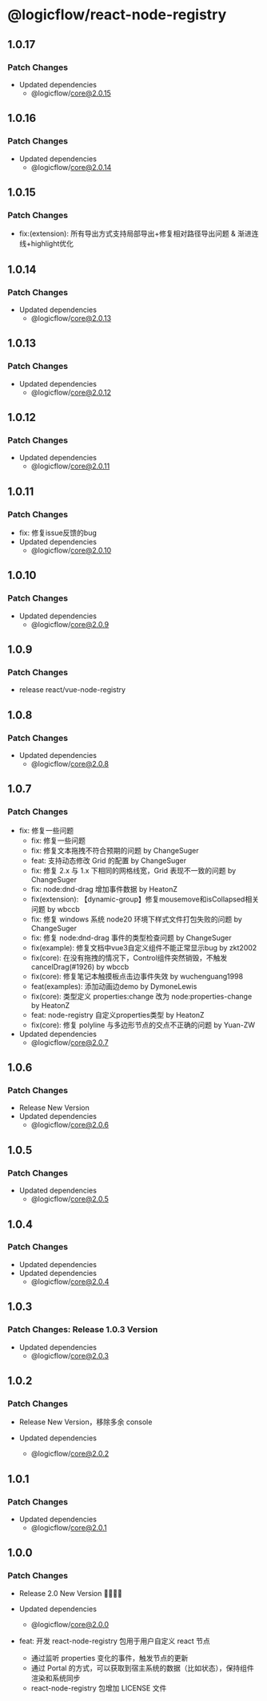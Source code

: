 # @logicflow/react-node-registry

## 1.0.17

### Patch Changes

- Updated dependencies
  - @logicflow/core@2.0.15

## 1.0.16

### Patch Changes

- Updated dependencies
  - @logicflow/core@2.0.14

## 1.0.15

### Patch Changes

- fix:(extension): 所有导出方式支持局部导出+修复相对路径导出问题 & 渐进连线+highlight优化

## 1.0.14

### Patch Changes

- Updated dependencies
  - @logicflow/core@2.0.13

## 1.0.13

### Patch Changes

- Updated dependencies
  - @logicflow/core@2.0.12

## 1.0.12

### Patch Changes

- Updated dependencies
  - @logicflow/core@2.0.11

## 1.0.11

### Patch Changes

- fix: 修复issue反馈的bug
- Updated dependencies
  - @logicflow/core@2.0.10

## 1.0.10

### Patch Changes

- Updated dependencies
  - @logicflow/core@2.0.9

## 1.0.9

### Patch Changes

- release react/vue-node-registry

## 1.0.8

### Patch Changes

- Updated dependencies
  - @logicflow/core@2.0.8

## 1.0.7

### Patch Changes

- fix: 修复一些问题
  - fix: 修复一些问题
  - fix: 修复文本拖拽不符合预期的问题 by ChangeSuger
  - feat: 支持动态修改 Grid 的配置 by ChangeSuger
  - fix: 修复 2.x 与 1.x 下相同的网格线宽，Grid 表现不一致的问题 by ChangeSuger
  - fix: node:dnd-drag 增加事件数据 by HeatonZ
  - fix(extension): 【dynamic-group】修复mousemove和isCollapsed相关问题 by wbccb
  - fix: 修复 windows 系统 node20 环境下样式文件打包失败的问题 by ChangeSuger
  - fix: 修复 node:dnd-drag 事件的类型检查问题 by ChangeSuger
  - fix(example): 修复文档中vue3自定义组件不能正常显示bug by zkt2002
  - fix(core): 在没有拖拽的情况下，Control组件突然销毁，不触发cancelDrag(#1926) by wbccb
  - fix(core): 修复笔记本触摸板点击边事件失效 by wuchenguang1998
  - feat(examples): 添加动画边demo by DymoneLewis
  - fix(core): 类型定义 properties:change 改为 node:properties-change by HeatonZ
  - feat: node-registry 自定义properties类型 by HeatonZ
  - fix(core): 修复 polyline 与多边形节点的交点不正确的问题 by Yuan-ZW
- Updated dependencies
  - @logicflow/core@2.0.7

## 1.0.6

### Patch Changes

- Release New Version
- Updated dependencies
  - @logicflow/core@2.0.6

## 1.0.5

### Patch Changes

- Updated dependencies
  - @logicflow/core@2.0.5

## 1.0.4

### Patch Changes

- Updated dependencies
- Updated dependencies
  - @logicflow/core@2.0.4

## 1.0.3

### Patch Changes: Release 1.0.3 Version

- Updated dependencies
  - @logicflow/core@2.0.3

## 1.0.2

### Patch Changes

- Release New Version，移除多余 console

- Updated dependencies
  - @logicflow/core@2.0.2

## 1.0.1

### Patch Changes

- Updated dependencies
  - @logicflow/core@2.0.1

## 1.0.0

### Patch Changes

- Release 2.0 New Version 🎉🎉🎉🎉
- Updated dependencies

  - @logicflow/core@2.0.0

- feat: 开发 react-node-registry 包用于用户自定义 react 节点
  - 通过监听 properties 变化的事件，触发节点的更新
  - 通过 Portal 的方式，可以获取到宿主系统的数据（比如状态），保持组件渲染和系统同步
  - react-node-registry 包增加 LICENSE 文件
